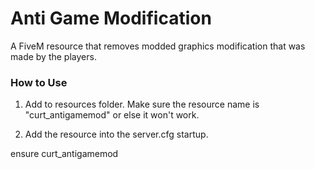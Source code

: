# Anti Game Modification
A FiveM resource that removes modded graphics modification that was made by the players.

### How to Use
1. Add to resources folder. Make sure the resource name is "curt_antigamemod" or else it won't work.

2. Add the resource into the server.cfg startup.

ensure curt_antigamemod

